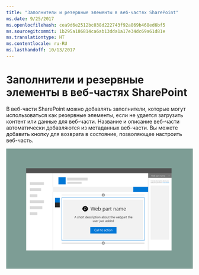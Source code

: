 ```yaml
---
title: "Заполнители и резервные элементы в веб-частях SharePoint"
ms.date: 9/25/2017
ms.openlocfilehash: cea9d6e2512bc038d222743f92a869b468ed6bf5
ms.sourcegitcommit: 1b295a186814ca6ab13dda1a17e34dc69a61d81e
ms.translationtype: HT
ms.contentlocale: ru-RU
ms.lasthandoff: 10/13/2017
---
```

# <a name="placeholders-and-fallbacks-in-sharepoint-web-parts"></a>Заполнители и резервные элементы в веб-частях SharePoint


В веб-части SharePoint можно добавлять заполнители, которые могут использоваться как резервные элементы, если не удается загрузить контент или данные для веб-части. Название и описание веб-части автоматически добавляются из метаданных веб-части. Вы можете добавить кнопку для возврата в состояние, позволяющее настроить веб-часть.

![Заполнитель веб-части с названием, описанием и ссылкой с призывом к действию](../images/design-placeholders-and-fallbacks.png)